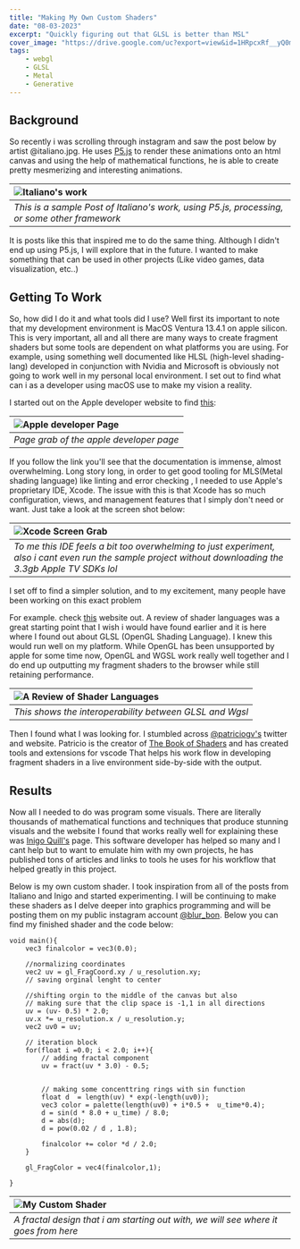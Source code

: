 ```yaml
---
title: "Making My Own Custom Shaders"
date: "08-03-2023"
excerpt: "Quickly figuring out that GLSL is better than MSL"
cover_image: "https://drive.google.com/uc?export=view&id=1HRpcxRf__yQ0mIEVljQsn9wVkZ6QiBMD"
tags:
    - webgl
    - GLSL
    - Metal
    - Generative
---
```


## Background

So recently i was scrolling through instagram and saw the post below by artist @italiano.jpg.
He uses [P5.js](https://p5js.org) to render these animations onto an html canvas and using the help of mathematical functions, he is able to create pretty mesmerizing and interesting animations.

| ![Italiano's work](https://drive.google.com/uc?export=view&id=1BOgU8u4yu-Gg8oqbmULL0iKXrAaBIuHA) |
| :----------------------------------------------------------------------------------------------- |
| _This is a sample Post of Italiano's work, using P5.js, processing, or some other framework_     |

It is posts like this that inspired me to do the same thing. Although I didn't end up using P5.js, I will explore that in the future.
I wanted to make something that can be used in other projects (Like video games, data visualization, etc..)

## Getting To Work

So, how did I do it and what tools did I use? Well first its important to note that my development
environment is MacOS Ventura 13.4.1 on apple silicon. This is very important, all and all there are many ways to create fragment shaders but some tools are dependent on what platforms you are using. For example, using something well documented like HLSL (high-level shading-lang) developed in conjunction with Nvidia and Microsoft is obviously not going to work well in my personal local environment. I set out to find what can i as a developer using macOS use to make my vision a reality.

I started out on the Apple developer website to find [this](https://developer.apple.com/documentation/metal/using_metal_to_draw_a_view_s_contents):

| ![Apple developer Page](https://drive.google.com/uc?export=view&id=1GAQM9j0f-uMegl8-niUZcdeq7szbaz4Z) |
| :---------------------------------------------------------------------------------------------------- |
| _Page grab of the apple developer page_                                                               |

If you follow the link you'll see that the documentation is immense, almost overwhelming. Long story long, in order to get good tooling for MLS(Metal shading language) like linting and error checking , I needed to use Apple's proprietary IDE, Xcode.
The issue with this is that Xcode has so much configuration, views, and management features that I simply don't need or want. Just take a look at the screen shot below:

| ![Xcode Screen Grab](https://drive.google.com/uc?export=view&id=1idWf8TnTYl_TPZf_eHWEha13QhCZKW4b)                                                        |
| :-------------------------------------------------------------------------------------------------------------------------------------------------------- |
| _To me this IDE feels a bit too overwhelming to just experiment, also i cant even run the sample project without downloading the 3.3gb Apple TV SDKs lol_ |

I set off to find a simpler solution, and to my excitement, many people have been working on this exact problem

For example. check [this](https://alain.xyz/blog/a-review-of-shader-languages) website out.
A review of shader languages was a great starting point that I wish i would have found earlier and it is here where I found out about GLSL (OpenGL Shading Language).
I knew this would run well on my platform. While OpenGL has been unsupported by apple for some time now, OpenGL and WGSL work really well together and I do end up outputting my fragment shaders to the browser while still retaining performance.

| ![A Review of Shader Languages](https://drive.google.com/uc?export=view&id=1RGZc90sRRYCOcEM38lT3OJaxIFrAaC0G) |
| :------------------------------------------------------------------------------------------------------------ |
| _This shows the interoperability between GLSL and Wgsl_                                                       |

Then I found what I was looking for. I stumbled across [@patriciogv's](https://twitter.com/intent/follow?screen_name=patriciogv&original_referer=https://patriciogonzalezvivo.com/) twitter and website. Patricio is the creator of [The Book of Shaders](https://thebookofshaders.com) and has created tools and extensions for vscode
That helps his work flow in developing fragment shaders in a live environment side-by-side with the output.

## Results

Now all I needed to do was program some visuals. There are literally thousands of mathematical functions and techniques that produce stunning visuals and the website I found that works really well for explaining these was [Inigo Quill's](https://iquilezles.org) page.
This software developer has helped so many and I cant help but to want to emulate him with my own projects, he has published tons of articles and links to tools he uses for his workflow that helped greatly in this project.

Below is my own custom shader. I took inspiration from all of the posts from Italiano and Inigo and started experimenting. I will be continuing to make these shaders as I delve deeper into graphics programming and will be posting them on my public instagram account [@blur_bon](https://www.instagram.com/blur_bon/). Below you can find my finished shader and the code below:

```
void main(){
    vec3 finalcolor = vec3(0.0);

    //normalizing coordinates
    vec2 uv = gl_FragCoord.xy / u_resolution.xy;
    // saving orginal lenght to center

    //shifting orgin to the middle of the canvas but also
    // making sure that the clip space is -1,1 in all directions
    uv = (uv- 0.5) * 2.0;
    uv.x *= u_resolution.x / u_resolution.y;
    vec2 uv0 = uv;

    // iteration block
    for(float i =0.0; i < 2.0; i++){
        // adding fractal component
        uv = fract(uv * 3.0) - 0.5;


        // making some concenttring rings with sin function
        float d  = length(uv) * exp(-length(uv0));
        vec3 color = palette(length(uv0) + i*0.5 +  u_time*0.4);
        d = sin(d * 8.0 + u_time) / 8.0;
        d = abs(d);
        d = pow(0.02 / d , 1.8);

        finalcolor += color *d / 2.0;
    }

    gl_FragColor = vec4(finalcolor,1);

}
```

| ![My Custom Shader](https://drive.google.com/uc?export=view&id=1ZAUl1ZhpPGbRBDmy2UFlHCm-S2Q_H2Er) |
| :------------------------------------------------------------------------------------------------ |
| _A fractal design that i am starting out with, we will see where it goes from here_               |
